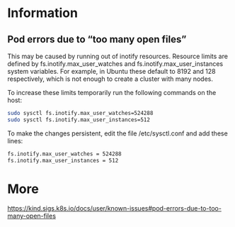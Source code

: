 # Information

## Pod errors due to “too many open files”
This may be caused by running out of inotify resources. Resource limits are defined by fs.inotify.max_user_watches and fs.inotify.max_user_instances system variables. For example, in Ubuntu these default to 8192 and 128 respectively, which is not enough to create a cluster with many nodes.

To increase these limits temporarily run the following commands on the host:

```bash
sudo sysctl fs.inotify.max_user_watches=524288
sudo sysctl fs.inotify.max_user_instances=512
```


To make the changes persistent, edit the file /etc/sysctl.conf and add these lines:

```bash
fs.inotify.max_user_watches = 524288
fs.inotify.max_user_instances = 512
```

# More

https://kind.sigs.k8s.io/docs/user/known-issues#pod-errors-due-to-too-many-open-files
